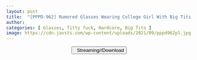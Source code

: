 ```yaml
---
layout: post
title:  "[PPPD-962] Rumored Glasses Wearing College Girl With Big Tits Gets A Huge Climax For The For First Time Ever! Amazing Pleasure Discovery Special. Kotoha Ayase"
author: 
categories: [ Glasses, Titty fuck, Hardcore, Big Tits ]
image: https://cdn.javsts.com/wp-content/uploads/2021/09/pppd962pl.jpg
---
```


<center>
<a href="/svr/pppd-962">
<button class="btn btn-outline-dark py-2 px-5 d-block w-100 show-comments"><i class="fa fa-external-link"></i> &nbsp; Streaming//Download</button>
</a>
</center>
